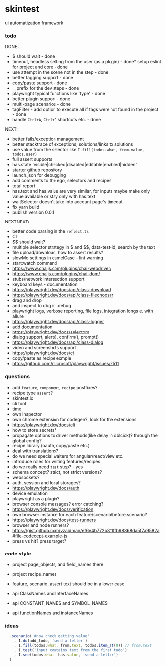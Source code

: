 # skintest
ui automatization framework

### todo 

DONE:
* $ should wait - done
* timeout, headless setting from the user (as a plugin) - done* setup eslint for project and core - done
* use attempt in the scene not in the step - done
* better tagging support - done
* copy/paste support - done
* __prefix for the dev steps - done
* playwright typical functions like 'type' - done
* better plugin support - done
* multi-page scenarios - done
* tagFilter - add option to execute all if tags were not found in the project - done
* handle `Ctrl+A`, `Ctrl+C` shortcuts etc. - done

NEXT:
* better fails/exception management
* better stacktrace of exceptions, solutions/links to solutions
* use value from the selector like `I.fill(todos.what, from.value, todos.user)`
* full assert supports
* has.state 'visible|checked|disabled|editable|enabled|hidden'
* starter github repository
* launch.json for debugging
* add comments to the ego, selectors and recipes
* total report
* has.text and has.value are very similar, for inputs maybe make only value available or stay only with has.text
* waitSelector doesn't take into account page's timeout
* fix yarn build
* publish version 0.0.1

NEXTNEXT:
* better code parsing in the `reflect.ts`
* CI
* $$ should wait?
* multiple selector strategy in $ and $$, data-test-id, search by the text
* file upload/download, how to assert results?
* slowMo settings in camelCase - lint warning
* start:watch command
* https://www.chaijs.com/plugins/chai-webdriver/
* https://www.chaijs.com/plugins/chai-dom/
* stubs/network intersection support
* keyboard keys - documentation
* https://playwright.dev/docs/api/class-download
* https://playwright.dev/docs/api/class-filechooser
* drag and drop
* and inspect to dbg in .debug
* playwright logs, verbose reporting, file logs, integration longs e. with allure
* https://playwright.dev/docs/api/class-logger
* add documentation
* https://playwright.dev/docs/selectors
* dialog support, alert(), confirm(), prompt()
* https://playwright.dev/docs/api/class-dialog
* video and screenshots support
* https://playwright.dev/docs/ci
* copy/paste as recipe exmple
* https://github.com/microsoft/playwright/issues/2511


### questions

* add `feature`, `component`, `recipe` postfixes?
* recipe type `assert`?
* skintest.io
* cli tool
* time 
* own inspector
* own chrome extension for codegen?, look for the extensions
* https://playwright.dev/docs/cli
* how to store secrets?
* propagate options to driver methods(like delay in dblcick)? through the global config?
* recipe library (oauth, copy/paste etc.)
* deal with translations?
* do we need special waiters for angular/react/view etc.
* introduce roles for writing features/recipes
* do we really need `test` step? - yes
* schema concept? strict, not strict versions? 
* websockets?
* auth, session and local storages?
* https://playwright.dev/docs/auth
* device emulation
* playwright as a plugin?
* browser console messages? error catching?
* https://playwright.dev/docs/verification
* own browser instance for each feature/scenario/before.scenario?
* https://playwright.dev/docs/test-runners
* browser and node runners?
* https://gist.github.com/vzaidman/ef6e4b772b311ffb98368da5f7a9582a#file-codecept-example-js
* press vs hit? press target?

### code style

* project page_objects, and field_names there
* project recipe_names
* feature, scenario, assert text should be in a lower case

* api ClassNames and InterfaceNames
* api CONSTANT_NAMES and SYMBOL_NAMES
* api functionNames and instanceNames

### ideas

```typescript
  .scenario('#now check getting value'
    , I.do(add_todo, 'send a letter')
    , I.fill(todos.what, from.text, todos.item_at(0)) // from.text
    , I.test('input contains text from the first todo')
    , I.see(todos.what, has.value, 'send a letter')
  )
```
